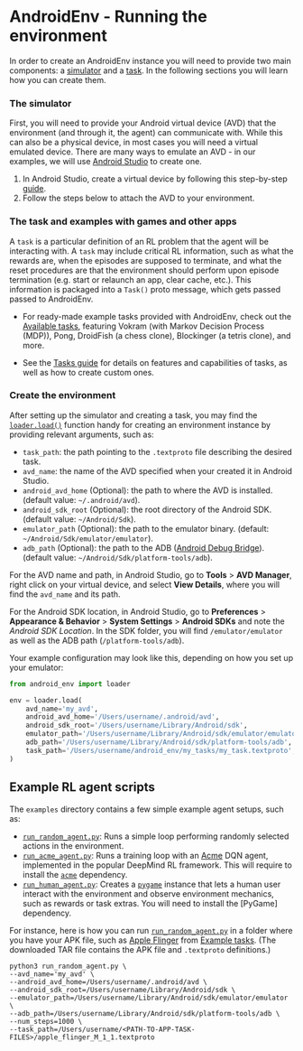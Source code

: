 # AndroidEnv - Running the environment

In order to create an AndroidEnv instance you will need to provide two main
components: a [simulator](#the-simulator) and a [task](#the-task). In the
following sections you will learn how you can create them.

### The simulator

First, you will need to provide your Android virtual device (AVD) that the
environment (and through it, the agent) can communicate with. While this can
also be a physical device, in most cases you will need a virtual emulated
device. There are many ways to emulate an AVD - in our examples, we will use
[Android Studio](https://developer.android.com/studio) to create one.

1.  In Android Studio, create a virtual device by following this step-by-step
    [guide](emulator_guide.md).
2.  Follow the steps below to attach the AVD to your environment.

### The task and examples with games and other apps

A `task` is a particular definition of an RL problem that the agent will be
interacting with. A `task` may include critical RL information, such as what the
rewards are, when the episodes are supposed to terminate, and what the reset
procedures are that the environment should perform upon episode termination
(e.g. start or relaunch an app, clear cache, etc.). This information is packaged
into a `Task()` proto message, which gets passed passed to AndroidEnv.

*   For ready-made example tasks provided with AndroidEnv, check out the
    [Available tasks](example_tasks.md), featuring Vokram (with Markov Decision
    Process (MDP)), Pong, DroidFish (a chess clone), Blockinger (a tetris
    clone), and more.

*   See the [Tasks guide](tasks_guide.md) for details on features and
    capabilities of tasks, as well as how to create custom ones.

### Create the environment

After setting up the simulator and creating a task, you may find the
[`loader.load()`](https://github.com/deepmind/android_env/blob/main/android_env/loader.py)
function handy for creating an environment instance by providing relevant
arguments, such as:

*   `task_path`: the path pointing to the `.textproto` file describing the
    desired task.
*   `avd_name`: the name of the AVD specified when your created it in Android
    Studio.
*   `android_avd_home` (Optional): the path to where the AVD is installed.
    (default value: `~/.android/avd`).
*   `android_sdk_root` (Optional): the root directory of the Android SDK.
    (default value: `~/Android/Sdk`).
*   `emulator_path` (Optional): the path to the emulator binary. (default:
    `~/Android/Sdk/emulator/emulator`).
*   `adb_path` (Optional): the path to the ADB
    ([Android Debug Bridge](https://developer.android.com/studio/command-line/adb)).
    (default value: `~/Android/Sdk/platform-tools/adb`).

For the AVD name and path, in Android Studio, go to **Tools** > **AVD Manager**,
right click on your virtual device, and select **View Details**, where you will
find the `avd_name` and its path.

For the Android SDK location, in Android Studio, go to **Preferences** >
**Appearance & Behavior** > **System Settings** > **Android SDKs** and note the
_Android SDK Location_. In the SDK folder, you will find `/emulator/emulator` as
well as the ADB path (`/platform-tools/adb`).

Your example configuration may look like this, depending on how you set up your
emulator:

```python
from android_env import loader

env = loader.load(
    avd_name='my_avd',
    android_avd_home='/Users/username/.android/avd',
    android_sdk_root='/Users/username/Library/Android/sdk',
    emulator_path='/Users/username/Library/Android/sdk/emulator/emulator',
    adb_path='/Users/username/Library/Android/sdk/platform-tools/adb',
    task_path='/Users/username/android_env/my_tasks/my_task.textproto',
)
```

## Example RL agent scripts

The `examples` directory contains a few simple example agent setups, such as:

*   [`run_random_agent.py`](https://github.com/deepmind/android_env/blob/main/examples/run_random_agent.py):
    Runs a simple loop performing randomly selected actions in the environment.
*   [`run_acme_agent.py`](https://github.com/deepmind/android_env/blob/main/examples/run_acme_agent.py):
    Runs a training loop with an
    [Acme](https://deepmind.com/research/publications/Acme) DQN agent,
    implemented in the popular DeepMind RL framework. This will require to
    install the [`acme`](https://github.com/deepmind/acme) dependency.
*   [`run_human_agent.py`](https://github.com/deepmind/android_env/blob/main/examples/run_human_agent.py):
    Creates a [`pygame`](https://www.pygame.org) instance that lets a human user
    interact with the environment and observe environment mechanics, such as
    rewards or task extras. You will need to install the [PyGame] dependency.

For instance, here is how you can run
[`run_random_agent.py`](https://github.com/8bitmp3/android_env/blob/main/examples/run_random_agent.py)
in a folder where you have your APK file, such as
[Apple Flinger](https://github.com/deepmind/android_env/blob/main/docs/example_tasks.md#apple-flinger)
from
[Example tasks](https://github.com/deepmind/android_env/blob/main/docs/example_tasks.md).
(The downloaded TAR file contains the APK file and `.textproto` definitions.)

```shell
python3 run_random_agent.py \
--avd_name='my_avd' \
--android_avd_home=/Users/username/.android/avd \
--android_sdk_root=/Users/username/Library/Android/sdk \
--emulator_path=/Users/username/Library/Android/sdk/emulator/emulator \
--adb_path=/Users/username/Library/Android/sdk/platform-tools/adb \
--num_steps=1000 \
--task_path=/Users/username/<PATH-TO-APP-TASK-FILES>/apple_flinger_M_1_1.textproto
```
